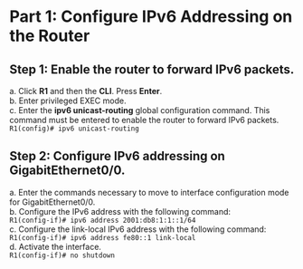 # Part 1: Configure IPv6 Addressing on the Router 
## Step 1: Enable the router to forward IPv6 packets. 
a. Click **R1** and then the **CLI**. Press **Enter**.<br>
b. Enter privileged EXEC mode.<br>
c. Enter the **ipv6 unicast-routing** global configuration command. This command must be entered to enable the router to forward IPv6 packets.<br>
`R1(config)# ipv6 unicast-routing`
## Step 2: Configure IPv6 addressing on GigabitEthernet0/0.
a. Enter the commands necessary to move to interface configuration mode for GigabitEthernet0/0.<br>
b. Configure the IPv6 address with the following command: <br>
`R1(config-if)# ipv6 address 2001:db8:1:1::1/64`<br>
c. Configure the link-local IPv6 address with the following command:<br>
`R1(config-if)# ipv6 address fe80::1 link-local`<br>
d. Activate the interface.<br>
`R1(config-if)# no shutdown` 
